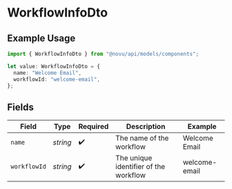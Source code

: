 # WorkflowInfoDto

## Example Usage

```typescript
import { WorkflowInfoDto } from "@novu/api/models/components";

let value: WorkflowInfoDto = {
  name: "Welcome Email",
  workflowId: "welcome-email",
};
```

## Fields

| Field                                 | Type                                  | Required                              | Description                           | Example                               |
| ------------------------------------- | ------------------------------------- | ------------------------------------- | ------------------------------------- | ------------------------------------- |
| `name`                                | *string*                              | :heavy_check_mark:                    | The name of the workflow              | Welcome Email                         |
| `workflowId`                          | *string*                              | :heavy_check_mark:                    | The unique identifier of the workflow | welcome-email                         |
